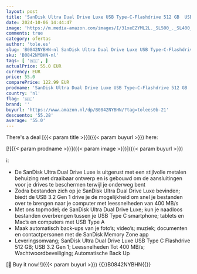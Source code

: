 ```yaml
---
layout: post
title: 'SanDisk Ultra Dual Drive Luxe USB Type-C-Flashdrive 512 GB  USB 3.2 Gen 1  Leessnelheden Tot 400 MB/s  Wachtwoordbeveiliging  Automatische Back-Up  Zilver'
date: 2024-10-06 14:44:47
image: 'https://m.media-amazon.com/images/I/31xeEZYML2L._SL500_._SL400_.jpg'
comments: true
category: ofertas
author: 'tole.es'
slug: 'B0842NYBHN-nl SanDisk Ultra Dual Drive Luxe USB Type-C-Flashdrive 512 GB...'
sku: 'B0842NYBHN-nl'
tags: [ '🇳🇱', ]
actualPrice: 55.0 EUR
currency: EUR
price: 55.0
comparePrice: 122.99 EUR
prodname: 'SanDisk Ultra Dual Drive Luxe USB Type-C-Flashdrive 512 GB  USB 3.2 Gen 1  Leessnelheden Tot 400 MB/s  Wachtwoordbeveiliging  Automatische Back-Up  Zilver'
country: 'nl'
flag: '🇳🇱'
brand: ''
buyurl: 'https://www.amazon.nl/dp/B0842NYBHN/?tag=tolees0b-21'
descuento: '55.28'
average: '55.0'
---
```


There's a deal [{{< param title >}}]({{< param buyurl >}})  here:

[![{{< param prodname >}}]({{< param image >}})]({{< param buyurl >}})

ℹ️:

- De SanDisk Ultra Dual Drive Luxe is uitgerust met een stijlvolle metalen behuizing met draaibaar ontwerp en is gebouwd om de aansluitingen voor je drives te beschermen terwijl je onderweg bent
- Zodra bestanden zich op je SanDisk Ultra Dual Drive Luxe bevinden; biedt de USB 3.2 Gen 1 drive je de mogelijkheid om snel je bestanden over te brengen naar je computer met leessnelheden van 400 MB/s
- Met ons topmodel; de SanDisk Ultra Dual Drive Luxe; kun je naadloos bestanden overbrengen tussen je USB Type C smartphone; tablets en Mac’s en computers met USB Type A
- Maak automatisch back-ups van je foto’s; video’s; muziek; documenten en contactpersonen met de SanDisk Memory Zone app
- Leveringsomvang; SanDisk Ultra Dual Drive Luxe USB Type C Flashdrive 512 GB; USB 3.2 Gen 1; Leessnelheden Tot 400 MB/s; Wachtwoordbeveiliging; Automatische Back Up

[🛒 Buy it now!!]({{< param buyurl >}})
{{<world>}}B0842NYBHN{{</world>}}
